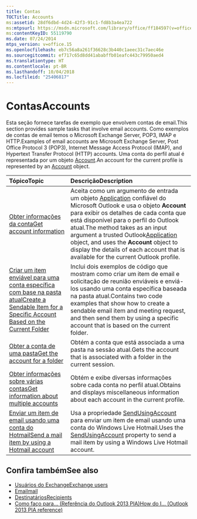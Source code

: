 ```yaml
---
title: Contas
TOCTitle: Accounts
ms:assetid: 28df6dbd-4d24-42f3-91c1-fd8b3a4ea722
ms:mtpsurl: https://msdn.microsoft.com/library/office/ff184597(v=office.15)
ms:contentKeyID: 55119790
ms.date: 07/24/2014
mtps_version: v=office.15
ms.openlocfilehash: eb7c56a8a261f36628c3b440c1aeec31c7aec46e
ms.sourcegitcommit: ef717c65d8dd41ababffb01eafc443c79950aed4
ms.translationtype: HT
ms.contentlocale: pt-BR
ms.lasthandoff: 10/04/2018
ms.locfileid: "25406817"
---
```

# <a name="accounts"></a><span data-ttu-id="8e7fd-102">Contas</span><span class="sxs-lookup"><span data-stu-id="8e7fd-102">Accounts</span></span> 

<span data-ttu-id="8e7fd-103">Esta seção fornece tarefas de exemplo que envolvem contas de email.</span><span class="sxs-lookup"><span data-stu-id="8e7fd-103">This section provides sample tasks that involve email accounts.</span></span> <span data-ttu-id="8e7fd-104">Como exemplos de contas de email temos o Microsoft Exchange Server, POP3, IMAP e HTTP.</span><span class="sxs-lookup"><span data-stu-id="8e7fd-104">Examples of email accounts are Microsoft Exchange Server, Post Office Protocol 3 (POP3), Internet Message Access Protocol (IMAP), and Hypertext Transfer Protocol (HTTP) accounts.</span></span> <span data-ttu-id="8e7fd-105">Uma conta do perfil atual é representada por um objeto [Account](https://docs.microsoft.com/dotnet/api/microsoft.office.interop.outlook.account?view=outlook-pia).</span><span class="sxs-lookup"><span data-stu-id="8e7fd-105">An account for the current profile is represented by an [Account](https://docs.microsoft.com/dotnet/api/microsoft.office.interop.outlook.account?view=outlook-pia) object.</span></span>


|<span data-ttu-id="8e7fd-106">Tópico</span><span class="sxs-lookup"><span data-stu-id="8e7fd-106">Topic</span></span>|<span data-ttu-id="8e7fd-107">Descrição</span><span class="sxs-lookup"><span data-stu-id="8e7fd-107">Description</span></span>|
|:----|:----------|
|[<span data-ttu-id="8e7fd-108">Obter informações da conta</span><span class="sxs-lookup"><span data-stu-id="8e7fd-108">Get account information</span></span>](how-to-get-account-information.md) | <span data-ttu-id="8e7fd-109">Aceita como um argumento de entrada um objeto [Application](https://docs.microsoft.com/dotnet/api/microsoft.office.interop.outlook.application?view=outlook-pia) confiável do Microsoft Outlook e usa o objeto **Account** para exibir os detalhes de cada conta que está disponível para o perfil do Outlook atual.</span><span class="sxs-lookup"><span data-stu-id="8e7fd-109">The  method takes as an input argument a trusted Outlook[Application](https://docs.microsoft.com/dotnet/api/microsoft.office.interop.outlook.application?view=outlook-pia) object, and uses the **Account** object to display the details of each account that is available for the current Outlook profile.</span></span>|
|[<span data-ttu-id="8e7fd-110">Criar um item enviável para uma conta específica com base na pasta atual</span><span class="sxs-lookup"><span data-stu-id="8e7fd-110">Create a Sendable Item for a Specific Account Based on the Current Folder</span></span>](how-to-create-a-sendable-item-for-a-specific-account-based-on-the-current-folder.md) | <span data-ttu-id="8e7fd-111">Inclui dois exemplos de código que mostram como criar um item de email e solicitação de reunião enviáveis e enviá-los usando uma conta específica baseada na pasta atual.</span><span class="sxs-lookup"><span data-stu-id="8e7fd-111">Contains two code examples that show how to create a sendable email item and meeting request, and then send them by using a specific account that is based on the current folder.</span></span>|
|[<span data-ttu-id="8e7fd-112">Obter a conta de uma pasta</span><span class="sxs-lookup"><span data-stu-id="8e7fd-112">Get the account for a folder</span></span>](how-to-get-the-account-for-a-folder.md) | <span data-ttu-id="8e7fd-113">Obtém a conta que está associada a uma pasta na sessão atual.</span><span class="sxs-lookup"><span data-stu-id="8e7fd-113">Gets the account that is associated with a folder in the current session.</span></span>|
|[<span data-ttu-id="8e7fd-114">Obter informações sobre várias contas</span><span class="sxs-lookup"><span data-stu-id="8e7fd-114">Get information about multiple accounts</span></span>](how-to-get-information-about-multiple-accounts.md) | <span data-ttu-id="8e7fd-115">Obtém e exibe diversas informações sobre cada conta no perfil atual.</span><span class="sxs-lookup"><span data-stu-id="8e7fd-115">Obtains and displays miscellaneous information about each account in the current profile.</span></span>|
|[<span data-ttu-id="8e7fd-116">Enviar um item de email usando uma conta do Hotmail</span><span class="sxs-lookup"><span data-stu-id="8e7fd-116">Send a mail item by using a Hotmail account</span></span>](how-to-send-a-mail-item-by-using-a-hotmail-account.md) | <span data-ttu-id="8e7fd-117">Usa a propriedade [SendUsingAccount](https://docs.microsoft.com/dotnet/api/microsoft.office.interop.outlook._mailitem.sendusingaccount?view=outlook-pia) para enviar um item de email usando uma conta do Windows Live Hotmail.</span><span class="sxs-lookup"><span data-stu-id="8e7fd-117">Uses the [SendUsingAccount](https://docs.microsoft.com/dotnet/api/microsoft.office.interop.outlook._mailitem.sendusingaccount?view=outlook-pia) property to send a mail item by using a Windows Live Hotmail account.</span></span>|

## <a name="see-also"></a><span data-ttu-id="8e7fd-118">Confira também</span><span class="sxs-lookup"><span data-stu-id="8e7fd-118">See also</span></span>

- [<span data-ttu-id="8e7fd-119">Usuários do Exchange</span><span class="sxs-lookup"><span data-stu-id="8e7fd-119">Exchange users</span></span>](exchange-users.md)
- [<span data-ttu-id="8e7fd-120">Email</span><span class="sxs-lookup"><span data-stu-id="8e7fd-120">mail</span></span>](mail.md)
- [<span data-ttu-id="8e7fd-121">Destinatários</span><span class="sxs-lookup"><span data-stu-id="8e7fd-121">Recipients</span></span>](recipients.md)
- [<span data-ttu-id="8e7fd-122">Como faço para... (Referência do Outlook 2013 PIA)</span><span class="sxs-lookup"><span data-stu-id="8e7fd-122">How do I... (Outlook 2013 PIA reference)</span></span>](how-do-i-outlook-2013-pia-reference.md)

